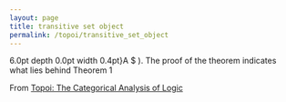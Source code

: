 ```yaml
---
layout: page
title: transitive set object
permalink: /topoi/transitive_set_object
---
```

6.0pt depth 0.0pt width 0.4pt}A $ ). The proof of the theorem indicates what lies behind Theorem 1


From [Topoi: The Categorical Analysis of Logic](https://mathgloss.github.io/MathGloss/topoi.html)